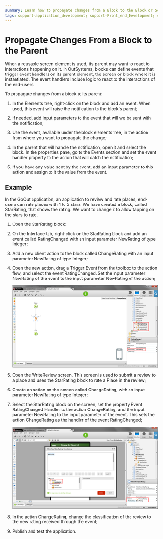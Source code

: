 ```yaml
---
summary: Learn how to propagate changes from a Block to the Block or Screen where it is instantiated.
tags: support-application_development; support-Front_end_Development; support-Mobile_Apps; support-webapps
---
```


# Propagate Changes From a Block to the Parent

When a reusable screen element is used, its parent may want to react to interactions happening on it. In OutSystems, blocks can define events that trigger event handlers on its parent element, the screen or block where it is instantiated. The event handlers include logic to react to the interactions of the end-users.

To propagate changes from a block to its parent:

1. In the Elements tree, right-click on the block and add an event. When used, this event will raise the notification to the block's parent; 

2. If needed, add input parameters to the event that will we be sent with the notification; 

3. Use the event, available under the block elements tree, in the action from where you want to propagate the change; 

4. In the parent that will handle the notification, open it and select the block. In the properties pane, go to the Events section and set the event handler property to the action that will catch the notification; 

5. If you have any value sent by the event, add an input parameter to this action and assign to it the value from the event. 

## Example

In the GoOut application, an application to review and rate places, end-users
can rate places with 1 to 5 stars. We have created a block, called StarRating,
that shows the rating. We want to change it to allow tapping on the stars to
rate.

1. Open the StarRating block; 

2. On the Interface tab, right-click on the StarRating block and add an event called RatingChanged with an input parameter NewRating of type Integer; 

3. Add a new client action to the block called ChangeRating with an input parameter NewRating of type Integer; 

4. Open the new action, drag a Trigger Event from the toolbox to the action flow, and select the event RatingChanged. Set the input parameter NewRating of the event to the input parameter NewRating of the action; 

    ![Propagate Changes from a Reusable Screen Element - Trigger Event](images/Propagate_Changes_from_a_Reusable_Screen_Element_-_Trigger_Event.png)

5. Open the WriteReview screen. This screen is used to submit a review to a place and uses the StarRating block to rate a Place in the review; 

6. Create an action on the screen called ChangeRating, with an input parameter NewRating of type Integer; 

7. Select the StarRating block on the screen, set the property Event RatingChanged Handler to the action ChangeRating, and the input parameter NewRating to the input parameter of the event. This sets the action ChangeRating as the handler of the event RatingChanged; 

    ![Propagate Changes from a Reusable Screen Element - Handle Event](images/Propagate_Changes_from_a_Reusable_Screen_Element_-_Handle_Event.png)

8. In the action ChangeRating, change the classification of the review to the new rating received through the event; 

9. Publish and test the application. 
